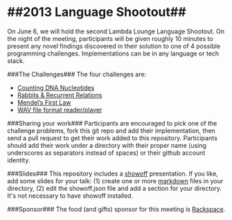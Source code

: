##2013 Language Shootout##
======================

On June 6, we will hold the second Lambda Lounge Language Shootout. On the night of the meeting, participants will be 
given roughly 10 minutes to present any novel findings discovered in their solution to one of 4 possible programming
challenges.  Implementations can be in any language or tech stack.

###The Challenges###
The four challenges are:

  * [Counting DNA Nucleotides](http://rosalind.info/problems/dna/)
  * [Rabbits & Recurrent Relations](http://rosalind.info/problems/fib/)
  * [Mendel’s First Law](http://rosalind.info/problems/iprb/)
  * [WAV file format reader/player](https://ccrma.stanford.edu/courses/422/projects/WaveFormat/)

###Sharing your work###
Participants are encouraged to pick one of the challenge problems, fork this git repo and add their implementation, 
then send a pull request to get their work added to this repository.  Participants should add their work under a directory
with their proper name (using underscores as separators instead of spaces) or their github account identity.

###Slides###
This repository includes a
[showoff](https://github.com/schacon/showoff) presentation. If you
like, add some slides for your talk: (1) create one or more
[markdown](https://github.com/schacon/showoff#slide-format) 
files in your directory, (2) edit the showoff.json file and add a
section for your directory. It's not necessary to have showoff
installed.

###Sponsor###
The food (and gifts) sponsor for this meeting is [Rackspace](http://www.rackspace.com/).
